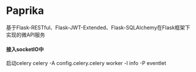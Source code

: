 # Paprika
基于Flask-RESTful、Flask-JWT-Extended、Flask-SQLAlchemy在Flask框架下实现的微API服务  
#### 接入socketIO中
启动celery  celery -A config.celery.celery worker -l info -P eventlet